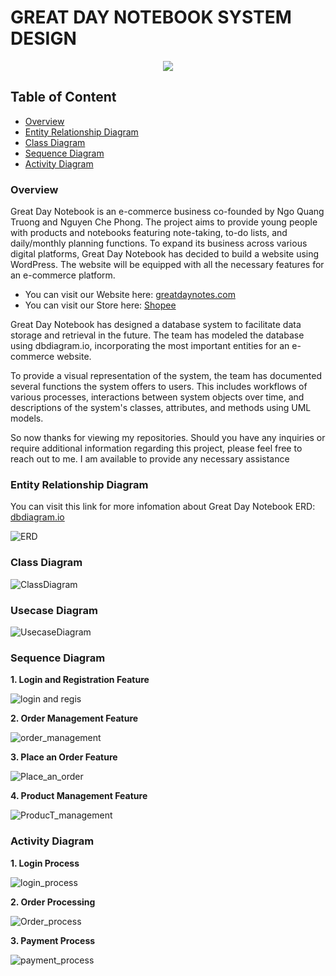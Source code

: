 # GREAT DAY NOTEBOOK SYSTEM DESIGN

<p align="center", >
  <img src="https://github.com/user-attachments/assets/89f537fe-772d-48b2-a4eb-aabc29258524" >
  
</p>

## Table of Content

 - [Overview](#overview)
 - [Entity Relationship Diagram](#erd)
 - [Class Diagram](#class)
 - [Sequence Diagram](#sequence)
 - [Activity Diagram](#activity)

### Overview <a class = 'anchor' id = 'overview'></a>
Great Day Notebook is an e-commerce business co-founded by Ngo Quang Truong and Nguyen Che Phong. The project aims to provide young people with products and notebooks featuring note-taking, to-do lists, and daily/monthly planning functions. To expand its business across various digital platforms, Great Day Notebook has decided to build a website using WordPress. The website will be equipped with all the necessary features for an e-commerce platform.

- You can visit our Website here: [greatdaynotes.com](https://greatdaynotes.com/)
- You can visit our Store here: [Shopee](https://shopee.vn/greatdaynotebook)

Great Day Notebook has designed a database system to facilitate data storage and retrieval in the future. The team has modeled the database using dbdiagram.io, incorporating the most important entities for an e-commerce website.

To provide a visual representation of the system, the team has documented several functions the system offers to users. This includes workflows of various processes, interactions between system objects over time, and descriptions of the system's classes, attributes, and methods using UML models.

So now thanks for viewing my repositories. Should you have any inquiries or require additional information regarding this project, please feel free to reach out to me. I am available to provide any necessary assistance

### Entity Relationship Diagram <a class = 'anchor' id = 'erd'></a>
You can visit this link for more infomation about Great Day Notebook ERD: [dbdiagram.io](https://dbdiagram.io/d/6635b2725b24a634d07aa740)

![ERD](https://github.com/truonglearncode/Great-Day-Notebook-System-Design/blob/main/Entity%20Relationship%20Diagram/Great%20Day%20Notebook%20-%20ERD.png)

### Class Diagram <a class = 'anchor' id = 'class'></a>

![ClassDiagram](https://github.com/truonglearncode/Great-Day-Notebook-System-Design/blob/main/Class%20Diagram/Great%20Day%20Notebook%20-%20Class%20Diagram.png)

### Usecase Diagram <a class = 'anchor' id = 'usecase'></a>

![UsecaseDiagram](https://github.com/truonglearncode/Great-Day-Notebook-System-Design/blob/main/Usecase%20Diagram/Great%20Day%20Notebook%20-%20Usecase%20Diagram.png)

### Sequence Diagram <a class = 'anchor' id = 'sequence'></a>
**1. Login and Registration Feature**

![login and regis](https://github.com/truonglearncode/Great-Day-Notebook-System-Design/blob/main/Sequence%20Diagram/Login%20and%20Registration%20Feature.png)

**2. Order Management Feature**

![order_management](https://github.com/truonglearncode/Great-Day-Notebook-System-Design/blob/main/Sequence%20Diagram/Order%20Management%20Feature.png)

**3. Place an Order Feature**

![Place_an_order](https://github.com/truonglearncode/Great-Day-Notebook-System-Design/blob/main/Sequence%20Diagram/Place%20an%20Order%20Feature.png)

**4. Product Management Feature**

![ProducT_management](https://github.com/truonglearncode/Great-Day-Notebook-System-Design/blob/main/Sequence%20Diagram/Product%20Management%20Feature.png)

### Activity Diagram <a class = 'anchor' id = 'activity'></a>
**1. Login Process**

![login_process](https://github.com/truonglearncode/Great-Day-Notebook-System-Design/blob/main/Activity%20Diagram/Login%20Flow.png)

**2. Order Processing**

![Order_process](https://github.com/truonglearncode/Great-Day-Notebook-System-Design/blob/main/Activity%20Diagram/Order%20Processing%20Flow.png)

**3. Payment Process**

![payment_process](https://github.com/truonglearncode/Great-Day-Notebook-System-Design/blob/main/Activity%20Diagram/Payment%20Flow.png)


